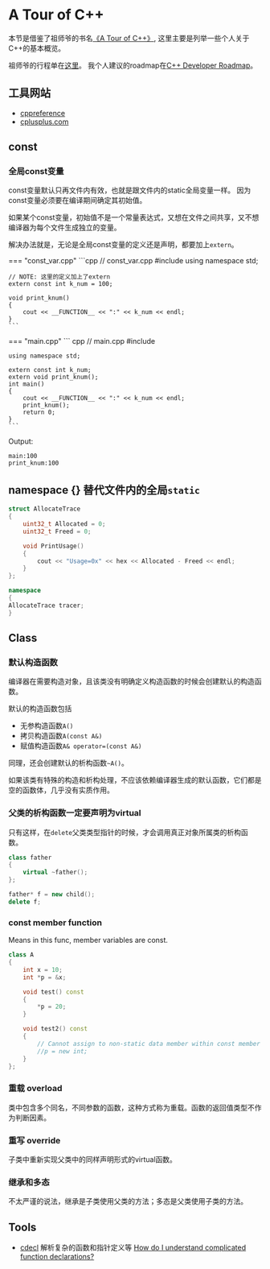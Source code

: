 
# A Tour of C++

本节是借鉴了祖师爷的书名[《A Tour of C++》](https://stroustrup.com/tour3.html), 这里主要是列举一些个人关于C++的基本概览。

祖师爷的行程单在[这里](https://stroustrup.com/tour3toc.pdf)。
我个人建议的roadmap在[C++ Developer Roadmap](https://roadmap.sh/cpp)。

## 工具网站

- [cppreference](https://cppreference.com/w/cpp.html)
- [cplusplus.com](https://cplusplus.com/reference/)

## const

### 全局const变量

const变量默认只再文件内有效，也就是跟文件内的static全局变量一样。
因为const变量必须要在编译期间确定其初始值。

如果某个const变量，初始值不是一个常量表达式，又想在文件之间共享，又不想编译器为每个文件生成独立的变量。

解决办法就是，无论是全局const变量的定义还是声明，都要加上`extern`。

=== "const_var.cpp"
    ```cpp
    // const_var.cpp
    #include <iostream>
    using namespace std;

    // NOTE: 这里的定义加上了extern
    extern const int k_num = 100;

    void print_knum()
    {
        cout << __FUNCTION__ << ":" << k_num << endl;
    }
    ```

=== "main.cpp"
    ``` cpp
    // main.cpp
    #include <iostream>

    using namespace std;

    extern const int k_num;
    extern void print_knum();
    int main()
    {
        cout << __FUNCTION__ << ":" << k_num << endl;
        print_knum();
        return 0;
    }
    ```

Output:

``` shell
main:100
print_knum:100
```

## namespace {} 替代文件内的全局`static`

``` c++
struct AllocateTrace
{
    uint32_t Allocated = 0;
    uint32_t Freed = 0;

    void PrintUsage()
    {
        cout << "Usage=0x" << hex << Allocated - Freed << endl;
    }
};

namespace
{
AllocateTrace tracer;
}
```

## Class

### 默认构造函数

编译器在需要构造对象，且该类没有明确定义构造函数的时候会创建默认的构造函数。

默认的构造函数包括

- 无参构造函数`A()`
- 拷贝构造函数`A(const A&)`
- 赋值构造函数`A& operator=(const A&)`

同理，还会创建默认的析构函数`~A()`。

如果该类有特殊的构造和析构处理，不应该依赖编译器生成的默认函数，它们都是空的函数体，几乎没有实质作用。

### 父类的析构函数一定要声明为virtual

只有这样，在`delete`父类类型指针的时候，才会调用真正对象所属类的析构函数。

``` c++
class father 
{
    virtual ~father();
};

father* f = new child();
delete f;
```

### const member function

Means in this func, member variables are const.

``` c++
class A
{
    int x = 10;
    int *p = &x;

    void test() const
    {
        *p = 20;
    }

    void test2() const
    {
        // Cannot assign to non-static data member within const member function 'test2'
        //p = new int;
    }
};
```

### 重载 overload

类中包含多个同名，不同参数的函数，这种方式称为重载。函数的返回值类型不作为判断因素。

### 重写 override

子类中重新实现父类中的同样声明形式的virtual函数。

### 继承和多态

不太严谨的说法，继承是子类使用父类的方法；多态是父类使用子类的方法。

## Tools

- [cdecl](https://cdecl.org/)
  解析复杂的函数和指针定义等
  [How do I understand complicated function declarations?](https://stackoverflow.com/a/2663377)

